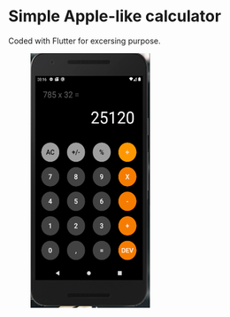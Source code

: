 # Simple Apple-like calculator

Coded with Flutter for excersing purpose.

<p float="left">
    <img src="./ss.png" width="216" height="460" hspace="40">
</p>
